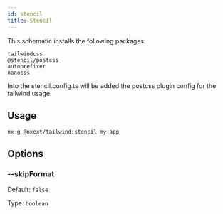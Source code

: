 ```yaml
---
id: stencil
title: Stencil
---
```


This schematic installs the following packages:

```
tailwindcss
@stencil/postcss
autoprefixer
nanocss
```

Into the stencil.config.ts will be added the postcss plugin config for the tailwind usage.

## Usage

```
nx g @nxext/tailwind:stencil my-app
```

## Options

### --skipFormat

Default: `false`

Type: `boolean`

